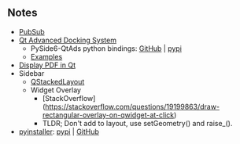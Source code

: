 

## Notes

* [PubSub](pubsub.md)
* [Qt Advanced Docking System](https://github.com/githubuser0xFFFF/Qt-Advanced-Docking-System)
  * PySide6-QtAds python bindings:
    [GitHub](https://github.com/mborgerson/Qt-Advanced-Docking-System)
    | [pypi](https://pypi.org/project/PySide6-QtAds/) 
  * [Examples](https://github.com/mborgerson/Qt-Advanced-Docking-System/tree/pyside6/examples)
* [Display PDF in Qt](https://python-forum.io/thread-36741.html)
* Sidebar
  * [QStackedLayout](https://doc.qt.io/qt-6/qstackedlayout.html)
  * Widget Overlay
    * [StackOverflow] (https://stackoverflow.com/questions/19199863/draw-rectangular-overlay-on-qwidget-at-click)
    * TLDR; Don't add to layout, use setGeometry() and raise_().
* [pyinstaller](https://pyinstaller.org/en/stable/):
  [pypi](https://pypi.org/project/pyinstaller/)
  | [GitHub](https://github.com/pyinstaller/pyinstaller)
